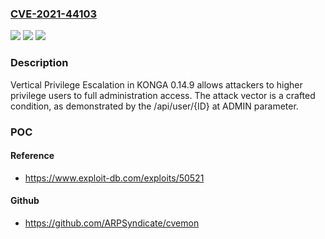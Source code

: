 ### [CVE-2021-44103](https://cve.mitre.org/cgi-bin/cvename.cgi?name=CVE-2021-44103)
![](https://img.shields.io/static/v1?label=Product&message=n%2Fa&color=blue)
![](https://img.shields.io/static/v1?label=Version&message=n%2Fa&color=blue)
![](https://img.shields.io/static/v1?label=Vulnerability&message=n%2Fa&color=brighgreen)

### Description

Vertical Privilege Escalation in KONGA 0.14.9 allows attackers to higher privilege users to full administration access. The attack vector is a crafted condition, as demonstrated by the /api/user/{ID} at ADMIN parameter.

### POC

#### Reference
- https://www.exploit-db.com/exploits/50521

#### Github
- https://github.com/ARPSyndicate/cvemon

